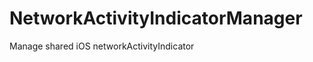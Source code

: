 NetworkActivityIndicatorManager
===============================

Manage shared iOS networkActivityIndicator
